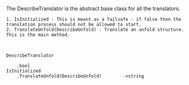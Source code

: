 The DescribeTranslator is the abstract base class for all the translators.

	1. IsInitialized - This is meant as a failsafe - if false then the translation process should not be allowed to start.
	2. TranslateUnfold(DescribeUnfold) - Translate an unfold structure. This is the main method.



	DescribeTranslator

		.bool													IsInitialized
		.TranslateUnfold(DescribeUnfold)		->string